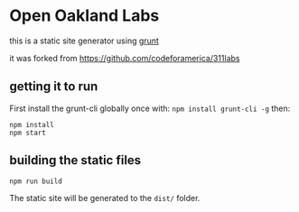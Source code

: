Open Oakland Labs
====================

this is a static site generator using [grunt](https://gruntjs.com)

it was forked from https://github.com/codeforamerica/311labs

## getting it to run

First install the grunt-cli globally once with: `npm install grunt-cli -g` then:

```
npm install
npm start
```

## building the static files

```
npm run build
```

The static site will be generated to the `dist/` folder.
